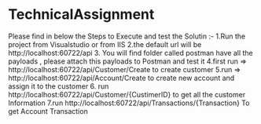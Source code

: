 # TechnicalAssignment
Please find in below  the Steps to Execute and test the Solutin :-
 1.Run the project from Visualstudio or from IIS 
 2.the default url will be http://localhost:60722/api
 3. You will find folder called postman have all the payloads , please attach this payloads to Postman and test it 
 4.first run =>  http://localhost:60722/api/Customer/Create to create customer 
 5.run => http://localhost:60722/api/Account/Create to create new account and assign it to the customer
 6. run http://localhost:60722/api/Customer/{CustimerID} to get all the customer Information
 7.run http://localhost:60722/api/Transactions/{Transaction} To get Account Transaction 
